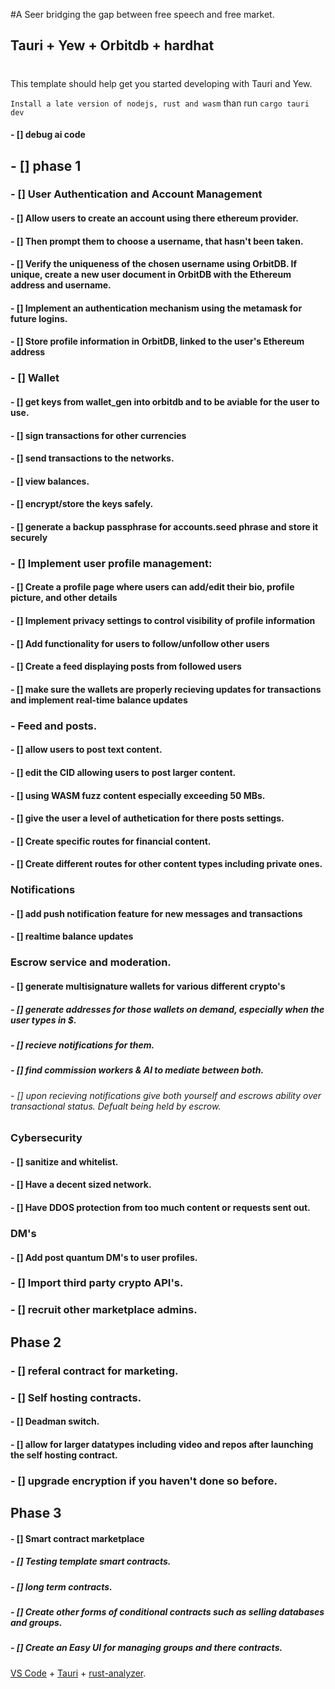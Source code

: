 #A Seer bridging the gap between free speech and free market.
## Tauri + Yew + Orbitdb + hardhat
#
This template should help get you started developing with Tauri and Yew.


```Install a late version of nodejs, rust and wasm```
than run
```cargo tauri dev```
#### - [] debug ai code

## - [] phase 1
### - [] User Authentication and Account Management
#### - [] Allow users to create an account using there ethereum provider.
#### - [] Then prompt them to choose a username, that hasn't been taken.
#### - [] Verify the uniqueness of the chosen username using OrbitDB. If unique, create a  new user document in OrbitDB with the Ethereum address and username. 
#### - [] Implement an authentication mechanism using the metamask for future logins.
#### - [] Store profile information in OrbitDB, linked to the user's Ethereum address

### - [] Wallet 
#### - [] get keys from wallet_gen into orbitdb and to be aviable for the user to use.
#### - [] sign transactions for other currencies 
#### - [] send transactions to the networks.
#### - [] view balances.
#### - [] encrypt/store the keys safely.
#### - [] generate a backup passphrase for accounts.seed phrase and store it securely


### - [] Implement user profile management:
#### - [] Create a profile page where users can add/edit their bio, profile picture, and other details
#### - [] Implement privacy settings to control visibility of profile information
#### - [] Add functionality for users to follow/unfollow other users
#### - [] Create a feed displaying posts from followed users
#### - [] make sure the wallets are properly recieving updates for transactions and implement real-time balance updates

### - Feed and posts.
#### - [] allow users to post text content.
#### - [] edit the CID allowing users to post larger content.
#### - [] using WASM fuzz content especially exceeding 50 MBs.
#### - [] give the user a level of authetication for there posts settings.
#### - [] Create specific routes for financial content.
#### - [] Create different routes for other content types including private ones.

### Notifications
#### - [] add push notification feature for new messages and transactions
#### - [] realtime balance updates

### Escrow service and moderation.
#### - [] generate multisignature wallets for various different crypto's
##### - [] generate addresses for those wallets on demand, especially when the user types in $.
##### - [] recieve notifications for them. 
##### - [] find commission workers & AI to mediate between both.
###### - [] upon recieving notifications give both yourself and escrows ability over transactional status. Defualt being held by escrow. 


### Cybersecurity
#### - [] sanitize and whitelist.
#### - [] Have a decent sized network.
#### - [] Have DDOS protection from too much content or requests sent out.

### DM's
#### - [] Add post quantum DM's to user profiles. 

### - [] Import third party crypto API's.
### - [] recruit other marketplace admins.

## Phase 2
### - [] referal contract for marketing.
### - [] Self hosting contracts.
#### - [] Deadman switch.
#### - [] allow for larger datatypes including video and repos after launching the self hosting contract.
### - [] upgrade encryption if you haven't done so before.

## Phase 3
#### - [] Smart contract marketplace 
##### - [] Testing template smart contracts.
##### - [] long term contracts.
##### - [] Create other forms of conditional contracts such as selling databases and groups.
##### - [] Create an Easy UI for managing groups and there contracts.


[VS Code](https://code.visualstudio.com/) + [Tauri](https://marketplace.visualstudio.com/items?itemName=tauri-apps.tauri-vscode) + [rust-analyzer](https://marketplace.visualstudio.com/items?itemName=rust-lang.rust-analyzer).
